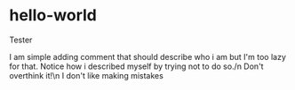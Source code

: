 # hello-world
Tester

I am simple adding comment that should describe who i am but I'm too lazy for that.
Notice how i described myself by trying not to do so./n
Don't overthink it!\n
I don't like making mistakes
